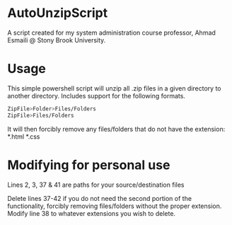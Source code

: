 # AutoUnzipScript
A script created for my system administration course professor, Ahmad Esmaili @ Stony Brook University.

# Usage
This simple powershell script will unzip all .zip files in a given directory to another directory.
Includes support for the following formats.
```css
ZipFile>Folder>Files/Folders
ZipFile>Files/Folders
```

It will then forcibly remove any files/folders that do not have the extension:
*.html *.css

# Modifying for personal use
Lines 2, 3, 37 & 41 are paths for your source/destination files

Delete lines 37-42 if you do not need the second portion of the functionality, forcibly removing files/folders without the proper extension.
Modify line 38 to whatever extensions you wish to delete.
